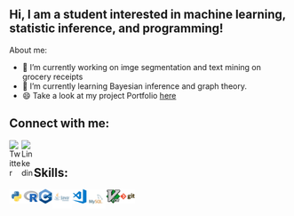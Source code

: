## Hi, I am a student interested in machine learning, statistic inference, and programming!

About me:

- 🔭 I’m currently working on imge segmentation and text mining on grocery receipts 
- 🌱 I’m currently learning Bayesian inference and graph theory.
- 😄 Take a look at my project Portfolio [here](https://songtechs.wordpress.com/)
<!-- 
- 👯 I’m looking to collaborate on ...
- 🤔 I’m looking for help with ...
- 💬 Ask me about ...
- 📫 How to reach me: ...
- 😄 Pronouns: ...
- ⚡ Fun fact: ...
-->

## Connect with me:
[<img align="left" alt="Twitter" width="22px" src="https://cdn.jsdelivr.net/npm/simple-icons@v3/icons/twitter.svg"  />](http://twitter.com/Simon08510011)
[<img align="left" alt="Linkedin" width="22px" src="https://cdn.jsdelivr.net/npm/simple-icons@v3/icons/linkedin.svg"  />](https://www.linkedin.com/in/shutong-song-516bb1202/)

<br/>

## Skills:
[<img align="left" alt="Python" width="26px" src="https://raw.githubusercontent.com/github/explore/80688e429a7d4ef2fca1e82350fe8e3517d3494d/topics/python/python.png" />](https://simonsong004.wixsite.com/mysite)
[<img align="left" alt="R" width="26px" src="https://raw.githubusercontent.com/github/explore/80688e429a7d4ef2fca1e82350fe8e3517d3494d/topics/r/r.png" />](https://simonsong004.wixsite.com/mysite)
[<img align="left" alt="Cpp" width="26px" src="https://raw.githubusercontent.com/github/explore/80688e429a7d4ef2fca1e82350fe8e3517d3494d/topics/cpp/cpp.png" />](https://simonsong004.wixsite.com/mysite)
[<img align="left" alt="Java" width="35px" src="https://raw.githubusercontent.com/github/explore/80688e429a7d4ef2fca1e82350fe8e3517d3494d/topics/java/java.png" />](https://simonsong004.wixsite.com/mysite)
[<img align="left" alt="Visual Studio Code" width="26px" src="https://raw.githubusercontent.com/github/explore/80688e429a7d4ef2fca1e82350fe8e3517d3494d/topics/visual-studio-code/visual-studio-code.png" />](https://simonsong004.wixsite.com/mysite)
[<img align="left" alt="mySQL" width="35px" src="https://raw.githubusercontent.com/github/explore/80688e429a7d4ef2fca1e82350fe8e3517d3494d/topics/mysql/mysql.png" />](https://simonsong004.wixsite.com/mysite)
[<img align="left" alt="Vim" width="26px" src="https://raw.githubusercontent.com/github/explore/80688e429a7d4ef2fca1e82350fe8e3517d3494d/topics/vim/vim.png" />](https://simonsong004.wixsite.com/mysite)
[<img align="left" alt="Git" width="26px" src="https://raw.githubusercontent.com/github/explore/80688e429a7d4ef2fca1e82350fe8e3517d3494d/topics/git/git.png" />](https://simonsong004.wixsite.com/mysite)
